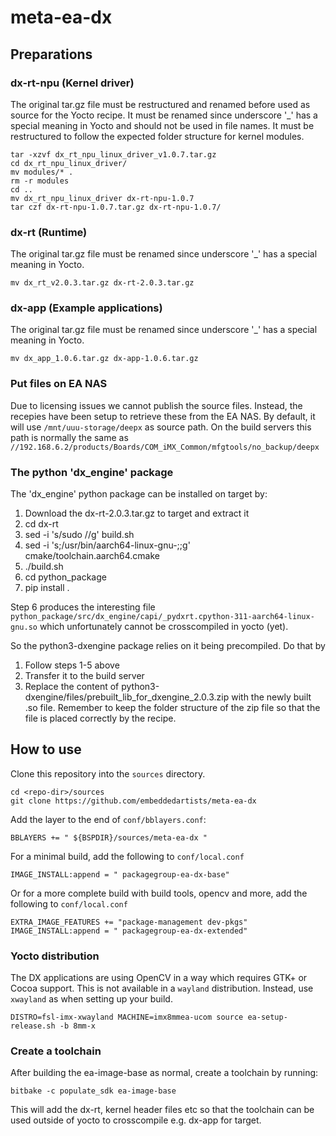 # meta-ea-dx

## Preparations

### dx-rt-npu (Kernel driver)

The original tar.gz file must be restructured and renamed before used 
as source for the Yocto recipe. It must be renamed since underscore '_'
has a special meaning in Yocto and should not be used in file names.
It must be restructured to follow the expected folder structure
for kernel modules.

```
tar -xzvf dx_rt_npu_linux_driver_v1.0.7.tar.gz
cd dx_rt_npu_linux_driver/
mv modules/* .
rm -r modules
cd ..
mv dx_rt_npu_linux_driver dx-rt-npu-1.0.7
tar czf dx-rt-npu-1.0.7.tar.gz dx-rt-npu-1.0.7/
```

### dx-rt (Runtime)

The original tar.gz file must be renamed since underscore '_'
has a special meaning in Yocto.

```
mv dx_rt_v2.0.3.tar.gz dx-rt-2.0.3.tar.gz
```

### dx-app (Example applications)

The original tar.gz file must be renamed since underscore '_'
has a special meaning in Yocto.

```
mv dx_app_1.0.6.tar.gz dx-app-1.0.6.tar.gz
```

### Put files on EA NAS

Due to licensing issues we cannot publish the source files. Instead,
the recepies have been setup to retrieve these from the EA NAS.
By default, it will use ```/mnt/uuu-storage/deepx``` as source path.
On the build servers this path is normally the same as 
```//192.168.6.2/products/Boards/COM_iMX_Common/mfgtools/no_backup/deepx```


### The python 'dx_engine' package

The 'dx_engine' python package can be installed on target by:

1. Download the dx-rt-2.0.3.tar.gz to target and extract it
2. cd dx-rt
3. sed -i 's/sudo //g' build.sh
4. sed -i 's;/usr/bin/aarch64-linux-gnu-;;g' cmake/toolchain.aarch64.cmake
5. ./build.sh
6. cd python_package
7. pip install .

Step 6 produces the interesting file ``python_package/src/dx_engine/capi/_pydxrt.cpython-311-aarch64-linux-gnu.so``
which unfortunately cannot be crosscompiled in yocto (yet).

So the python3-dxengine package relies on it being precompiled. Do that by
1. Follow steps 1-5 above
2. Transfer it to the build server
3. Replace the content of python3-dxengine/files/prebuilt_lib_for_dxengine_2.0.3.zip with
   the newly built .so file. Remember to keep the folder structure of the zip file so that
   the file is placed correctly by the recipe.


## How to use

Clone this repository into the `sources` directory.

```
cd <repo-dir>/sources
git clone https://github.com/embeddedartists/meta-ea-dx
```

Add the layer to the end of `conf/bblayers.conf`:

`BBLAYERS += " ${BSPDIR}/sources/meta-ea-dx "`

For a minimal build, add the following to `conf/local.conf`

```
IMAGE_INSTALL:append = " packagegroup-ea-dx-base"
```

Or for a more complete build with build tools, opencv and more, add the following to `conf/local.conf`

```
EXTRA_IMAGE_FEATURES += "package-management dev-pkgs"
IMAGE_INSTALL:append = " packagegroup-ea-dx-extended"
```


### Yocto distribution

The DX applications are using OpenCV in a way which requires GTK+ or 
Cocoa support. This is not available in a `wayland` distribution.
Instead, use `xwayland` as when setting up your build.

```
DISTRO=fsl-imx-xwayland MACHINE=imx8mmea-ucom source ea-setup-release.sh -b 8mm-x
```


### Create a toolchain

After building the ea-image-base as normal, create a toolchain by running:

```
bitbake -c populate_sdk ea-image-base
```

This will add the dx-rt, kernel header files etc so that the toolchain can
be used outside of yocto to crosscompile e.g. dx-app for target.

